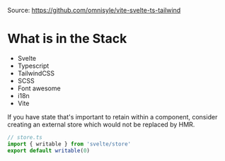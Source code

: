 Source: https://github.com/omnisyle/vite-svelte-ts-tailwind

# What is in the Stack

* Svelte
* Typescript
* TailwindCSS
* SCSS
* Font awesome
* i18n
* Vite

If you have state that's important to retain within a component, consider creating an external store which would not be replaced by HMR.

```ts
// store.ts
import { writable } from 'svelte/store'
export default writable(0)
```

